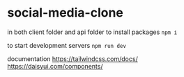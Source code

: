 # social-media-clone

in both client folder and api folder
to install packages
`npm i`

to start development servers
`npm run dev`

documentation
https://tailwindcss.com/docs/
https://daisyui.com/components/
